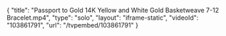 {
    "title": "Passport to Gold 14K Yellow and White Gold Basketweave 7-12 Bracelet.mp4",
    "type": "solo",
    "layout": "iframe-static",
    "videoId": "103861791",
    "url": "\/tvpembed\/103861791"
}